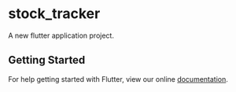 # stock_tracker

A new flutter application project.

## Getting Started

For help getting started with Flutter, view our online
[documentation](https://flutter.io/).
